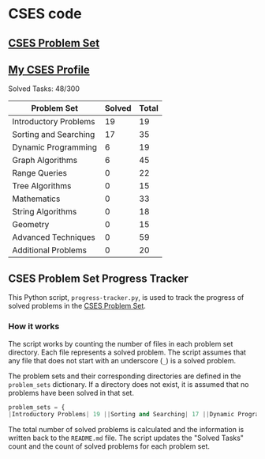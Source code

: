 # CSES code

## [CSES Problem Set](https://cses.fi/problemset/list/)

## [My CSES Profile](https://cses.fi/user/203349)

Solved Tasks: 48/300

| Problem Set | Solved | Total |
| ------- | ------ | ----- |
|Introductory Problems| 19 | 19 |
|Sorting and Searching| 17 | 35 |
|Dynamic Programming| 6 | 19 |
|Graph Algorithms| 6 | 45 |
|Range Queries| 0 | 22 |
|Tree Algorithms| 0 | 15 |
|Mathematics| 0 | 33 |
|String Algorithms| 0 | 18 |
|Geometry| 0 | 15 |
|Advanced Techniques| 0 | 59 |
|Additional Problems| 0 | 20 |

## CSES Problem Set Progress Tracker

This Python script, `progress-tracker.py`, is used to track the progress of solved problems in the [CSES Problem Set](https://cses.fi/problemset/).

### How it works

The script works by counting the number of files in each problem set directory. Each file represents a solved problem. The script assumes that any file that does not start with an underscore (`_`) is a solved problem.

The problem sets and their corresponding directories are defined in the `problem_sets` dictionary. If a directory does not exist, it is assumed that no problems have been solved in that set.

```python
problem_sets = {
|Introductory Problems| 19 ||Sorting and Searching| 17 ||Dynamic Programming| 6 ||Graph Algorithms| 6 ||Range Queries| 0 ||Tree Algorithms| 0 ||Mathematics| 0 ||String Algorithms| 0 ||Geometry| 0 ||Advanced Techniques| 0 ||Additional Problems| 0 |}
```

The total number of solved problems is calculated and the information is written back to the `README.md` file. The script updates the "Solved Tasks" count and the count of solved problems for each problem set.
